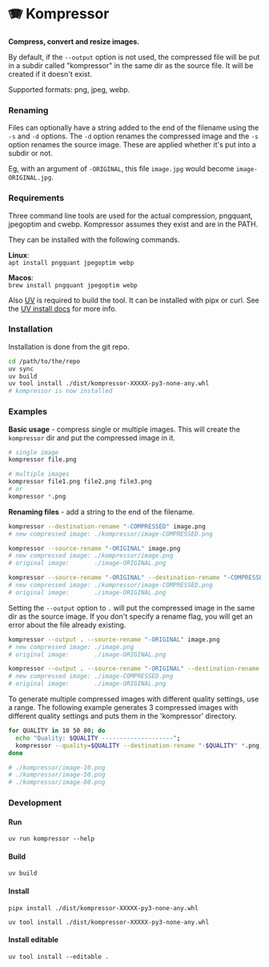 
# 🪗 Kompressor

**Compress, convert and resize images.**

By default, if the `--output` option is not used, the compressed file will be put in
a subdir called "kompressor" in the same dir as the source file.  It
will be created if it doesn't exist.

Supported formats: png, jpeg, webp.

### Renaming

Files can optionally have a string added to the end of the filename using
the `-s` and `-d` options.  The `-d` option renames the compressed image
and the `-s` option renames the source image.  These are applied whether it's 
put into a subdir or not.

Eg, with an argument of `-ORIGINAL`, this file `image.jpg` would become
`image-ORIGINAL.jpg`.


### Requirements

Three command line tools are used for the actual compression, pngquant, jpegoptim and cwebp.  Kompressor assumes they exist and are in the PATH.

They can be installed with the following commands.

**Linux**:<br>
`apt install pngquant jpegoptim webp`

**Macos**:<br>
`brew install pngquant jpegoptim webp`

Also [UV](https://docs.astral.sh/uv/) is required to build the tool.  It can be installed with pipx or curl.  See the [UV install docs](https://docs.astral.sh/uv/getting-started/installation/) for more info.

### Installation

Installation is done from the git repo.  

``` bash
cd /path/to/the/repo
uv sync
uv build
uv tool install ./dist/kompressor-XXXXX-py3-none-any.whl
# kompressor is now installed
```

### Examples

**Basic usage** - compress single or multiple images.  This will create the `kompressor` dir and put the compressed image in it.

```bash
# single image
kompressor file.png

# multiple images
kompressor file1.png file2.png file3.png
# or
kompressor *.png
```

**Renaming files** - add a string to the end of the filename.

```bash
kompressor --destination-rename "-COMPRESSED" image.png
# new compressed image: ./kompressor/image-COMPRESSED.png

kompressor --source-rename "-ORIGINAL" image.png
# new compressed image: ./kompressor/image.png
# original image:       ./image-ORIGINAL.png

kompressor --source-rename "-ORIGINAL" --destination-rename "-COMPRESSED" image.png
# new compressed image: ./kompressor/image-COMPRESSED.png
# original image:       ./image-ORIGINAL.png
```

Setting the `--output` option to `.` will put the compressed image in the same dir as the source image.  If you don't specify a rename flag, you will get an error about the file already existing.

```bash
kompressor --output . --source-rename "-ORIGINAL" image.png
# new compressed image: ./image.png
# original image:       ./image-ORIGINAL.png

kompressor --output . --source-rename "-ORIGINAL" --destination-rename "-COMPRESSED" image.png
# new compressed image: ./image-COMPRESSED.png
# original image:       ./image-ORIGINAL.png
```

To generate multiple compressed images with different quality settings, use a range.
The following example generates 3 compressed images with different quality
settings and puts them in the 'kompressor' directory.

```bash
for QUALITY in 10 50 80; do
  echo "Quality: $QUALITY --------------------";
  kompressor --quality=$QUALITY --destination-rename "-$QUALITY" *.png;
done

# ./kompressor/image-10.png
# ./kompressor/image-50.png
# ./kompressor/image-80.png
```


### Development

#### Run
`uv run kompressor --help`

#### Build
`uv build`

#### Install
`pipx install ./dist/kompressor-XXXXX-py3-none-any.whl`

`uv tool install ./dist/kompressor-XXXXX-py3-none-any.whl`

#### Install editable
`uv tool install --editable .`

